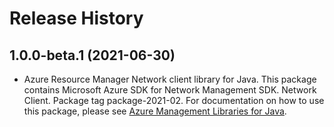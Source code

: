# Release History

## 1.0.0-beta.1 (2021-06-30)

- Azure Resource Manager Network client library for Java. This package contains Microsoft Azure SDK for Network Management SDK. Network Client. Package tag package-2021-02. For documentation on how to use this package, please see [Azure Management Libraries for Java](https://aka.ms/azsdk/java/mgmt).

